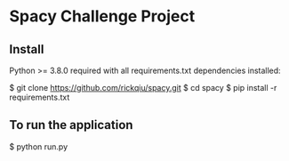 # Spacy Challenge Project

## Install
Python >= 3.8.0 required with all requirements.txt dependencies installed:

$ git clone https://github.com/rickqiu/spacy.git
$ cd spacy
$ pip install -r requirements.txt

## To run the application
$ python run.py
